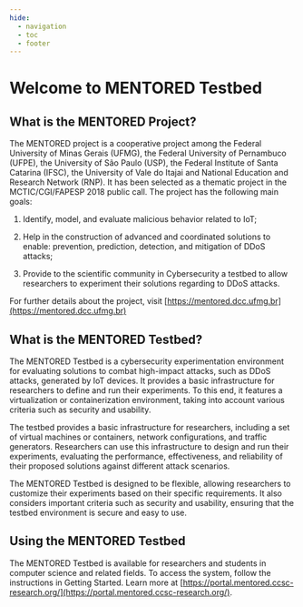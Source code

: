 ```yaml
---
hide:
  - navigation
  - toc
  - footer
---
```


# Welcome to MENTORED Testbed

## What is the MENTORED Project?

The MENTORED project is a cooperative project among the Federal University of Minas Gerais (UFMG), the Federal University of Pernambuco (UFPE), the University of São Paulo (USP), the Federal Institute of Santa Catarina (IFSC), the University of Vale do Itajai and National Education and Research Network (RNP). It has been selected as a thematic project in the MCTIC/CGI/FAPESP 2018 public call. The project has the following main goals:

1. Identify, model, and evaluate malicious behavior related to IoT; 

2. Help in the construction of advanced and coordinated solutions to enable: prevention, prediction, detection, and mitigation of DDoS attacks; 

3. Provide to the scientific community in Cybersecurity a testbed to allow researchers to experiment their solutions regarding to DDoS attacks.

For further details about the project, visit [https://mentored.dcc.ufmg.br](https://mentored.dcc.ufmg.br)

## What is the MENTORED Testbed?

The MENTORED Testbed is a cybersecurity experimentation environment for evaluating solutions to combat high-impact attacks, such as DDoS attacks, generated by IoT devices. It provides a basic infrastructure for researchers to define and run their experiments. To this end, it features a virtualization or containerization environment, taking into account various criteria such as security and usability.

The testbed provides a basic infrastructure for researchers, including a set of virtual machines or containers, network configurations, and traffic generators. Researchers can use this infrastructure to design and run their experiments, evaluating the performance, effectiveness, and reliability of their proposed solutions against different attack scenarios.

The MENTORED Testbed is designed to be flexible, allowing researchers to customize their experiments based on their specific requirements. It also considers important criteria such as security and usability, ensuring that the testbed environment is secure and easy to use.

## Using the MENTORED Testbed

The MENTORED Testbed is available for researchers and students in computer science and related fields. To access the system, follow the instructions in Getting Started. Learn more at [https://portal.mentored.ccsc-research.org/](https://portal.mentored.ccsc-research.org/).